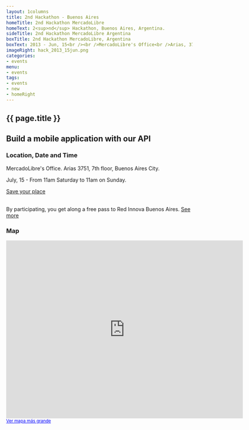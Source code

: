 ```yaml
---
layout: 1columns
title: 2nd Hackathon - Buenos Aires
homeTitle: 2nd Hackathon MercadoLibre
homeText: 2<sup>nd</sup> Hackathon, Buenos Aires, Argentina.
sideTitle: 2nd Hackathon MercadoLibre Argentina
boxTitle: 2nd Hackathon MercadoLibre, Argentina
boxText: 2013 - Jun, 15<br /><br />MercadoLibre's Office<br />Arias, 3751 - 7th Floor<br />Buenos Aires,<br />Argentina
imageRight: hack_2013_15jun.png
categories:
- events
menu:
- events
tags:
- events
- new
- homeRight
---
```



<section class="main main-content">
    <h1>{{ page.title }}</h1>
<h2 id="mercadopago">Build a mobile application with our API</h2>
<h3>Location, Date and Time</h3>
<p>MercadoLibre's Office. Arias 3751, 7th floor, Buenos Aires City.</p>
<p>July, 15 - From 11am Saturday to 11am on Sunday.</p>
<a href="https://eventioz.com.ar/events/hackaton-mercadolibre-redinnova/registrations/new" class="ch-btn">Save your place</a>
<br /><br />
<p>By participating, you get along a free pass to Red Innova Buenos Aires. <a href="http://www.redinnova.com/buenos-aires/en/">See more</a></p>
<h3>Map</h3>
<p>
<iframe width="640" height="480" frameborder="0" scrolling="no" marginheight="0" marginwidth="0" src="https://maps.google.com.ar/maps?f=q&amp;source=s_q&amp;hl=es-419&amp;geocode=&amp;q=Arias+3751,+Buenos+Aires&amp;aq=0&amp;oq=Arias+3751&amp;sll=-38.341656,-63.28125&amp;sspn=37.365143,80.859375&amp;ie=UTF8&amp;hq=&amp;hnear=Arias+3751,+Saavedra,+Buenos+Aires&amp;t=m&amp;ll=-34.547534,-58.486297&amp;spn=0.008483,0.013733&amp;z=16&amp;iwloc=A&amp;output=embed"></iframe><br /><small><a href="https://maps.google.com.ar/maps?f=q&amp;source=embed&amp;hl=es-419&amp;geocode=&amp;q=Arias+3751,+Buenos+Aires&amp;aq=0&amp;oq=Arias+3751&amp;sll=-38.341656,-63.28125&amp;sspn=37.365143,80.859375&amp;ie=UTF8&amp;hq=&amp;hnear=Arias+3751,+Saavedra,+Buenos+Aires&amp;t=m&amp;ll=-34.547534,-58.486297&amp;spn=0.008483,0.013733&amp;z=16&amp;iwloc=A" style="color:#0000FF;text-align:left">Ver mapa más grande</a></small>
</p>
</section>
